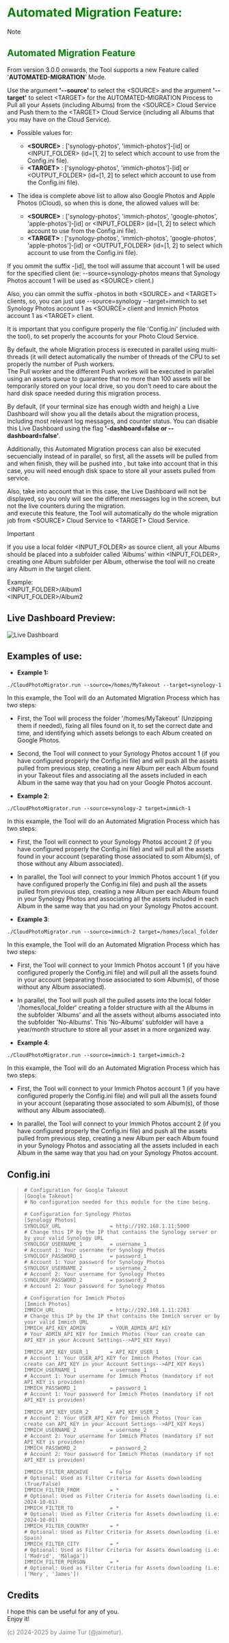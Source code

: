 # <span style="color:green">Automated Migration Feature:</span>

> [!NOTE]  
>## <span style="color:green">Automated Migration Feature</span>
>From version 3.0.0 onwards, the Tool supports a new Feature called '**AUTOMATED-MIGRATION**' Mode. 
>
> Use the argument **'--source'** to select the \<SOURCE> and the argument **'--target'** to select \<TARGET> for the AUTOMATED-MIGRATION Process to Pull all your Assets (including Albums) from the \<SOURCE> Cloud Service and Push them to the \<TARGET> Cloud Service (including all Albums that you may have on the <SOURCE> Cloud Service).
> 
>  - Possible values for:
>    - **\<SOURCE\>** : ['synology-photos', 'immich-photos']-[id] or <INPUT_FOLDER>  (id=[1, 2] to select which account to use from the Config.ini file).  
>    - **\<TARGET\>** : ['synology-photos', 'immich-photos']-[id] or <OUTPUT_FOLDER> (id=[1, 2] to select which account to use from the Config.ini file).  
>    
> 
>  - The idea is complete above list to allow also Google Photos and Apple Photos (iCloud), so when this is done, the allowed values will be:
>    - **\<SOURCE\>** : ['synology-photos', 'immich-photos', 'google-photos', 'apple-photos']-[id]  or <INPUT_FOLDER> (id=[1, 2] to select which account to use from the Config.ini file).  
>    - **\<TARGET\>** : ['synology-photos', 'immich-photos', 'google-photos', 'apple-photos']-[id]  or <OUTPUT_FOLDER> (id=[1, 2] to select which account to use from the Config.ini file).  
>
> If you ommit the suffix -[id], the tool will assume that account 1 will be used for the specified client (ie: --source=synology-photos means that Synology Photos account 1 will be used as \<SOURCE> client.)  
> 
> Also, you can ommit the suffix -photos in both \<SOURCE> and \<TARGET> clients, so, you can just use --source=synology --target=immich to set Synology Photos account 1 as \<SOURCE> client and Immich Photos account 1 as \<TARGET> client.  
> 
> It is important that you configure properly the file 'Config.ini' (included with the tool), to set properly the accounts for your Photo Cloud Service.  
> 
> By default, the whole Migration process is executed in parallel using multi-threads (it will detect automatically the number of threads of the CPU to set properly the number of Push workers.  
> The Pull worker and the different Push workes will be executed in parallel using an assets queue to guarantee that no more than 100 assets will be temporarily stored on your local drive, so you don't need to care about the hard disk space needed during this migration process.  
> 
> By default, (if your terminal size has enough width and heigh) a Live Dashboard will show you all the details about the migration process, including most relevant log messages, and counter status. You can disable this Live Dashboard using the flag **'-dashboard=false or --dashboard=false'**.   
> 
> Additionally, this Automated Migration process can also be executed secuencially instead of in parallel, so first, all the assets will be pulled from <SOURCE> and when finish, they will be pushed into <TARGET>, but take into account that in this case, you will need enough disk space to store all your assets pulled from <SOURCE> service.
> 
> Also, take into account that in this case, the Live Dashboard will not be displayed, so you only will see the different messages log in the screen, but not the live counters during the migration.  
> and execute this feature, the Tool will automatically do the whole migration job from \<SOURCE> Cloud Service to \<TARGET> Cloud Service.  

> [!IMPORTANT]  
> If you use a local folder <INPUT_FOLDER> as source client, all your Albums should be placed into a subfolder called *'Albums'* within <INPUT_FOLDER>, creating one Album subfolder per Album, otherwise the tool will no create any Album in the target client.  
>
> Example:  
> <INPUT_FOLDER>/Album1  
> <INPUT_FOLDER>/Album2  

## Live Dashboard Preview:
![Live Dashboard](/assets/screenshots/live_dashboard.jpg)


## **Examples of use:**

- **Example 1:**
```
./CloudPhotoMigrator.run --source=/homes/MyTakeout --target=synology-1
```

In this example, the Tool will do an Automated Migration Process which has two steps:  

  - First, the Tool will process the folder '/homes/MyTakeout' (Unzipping them if needed), fixing all files found on it, to set the
    correct date and time, and identifying which assets belongs to each Album created on Google Photos.  

  - Second, the Tool will connect to your Synology Photos account 1 (if you have configured properly the Config.ini file) and will 
    push all the assets pulled from previous step, creating a new Album per each Album found in your Takeout files and associating
    all the assets included in each Album in the same way that you had on your Google Photos account.



- **Example 2**:
```
./CloudPhotoMigrator.run --source=synology-2 target=immich-1
```

In this example, the Tool will do an Automated Migration Process which has two steps:  

  - First, the Tool will connect to your Synology Photos account 2 (if you have configured properly the Config.ini file) and will
    pull all the assets found in your account (separating those associated to som Album(s), of those without any Album associated).  

  - In parallel, the Tool will connect to your Immich Photos account 1 (if you have configured properly the Config.ini file) and 
    push all the assets pulled from previous step, creating a new Album per each Album found in your Synology Photos and associating
    all the assets included in each Album in the same way that you had on your Synology Photos account.


- **Example 3**:
```
./CloudPhotoMigrator.run --source=immich-2 target=/homes/local_folder
```

In this example, the Tool will do an Automated Migration Process which has two steps:  

  - First, the Tool will connect to your Immich Photos account 1 (if you have configured properly the Config.ini file) and will
    pull all the assets found in your account (separating those associated to som Album(s), of those without any Album associated).  

  - In parallel, the Tool will push all the pulled assets into the local folder '/homes/local_folder' creating a folder structure
    with all the Albums in the subfolder 'Albums' and all the assets without albums associated into the subfolder 'No-Albums'. 
    This 'No-Albums' subfolder will have a year/month structure to store all your asset in a more organized way.  


- **Example 4**:
```
./CloudPhotoMigrator.run --source=immich-1 target=immich-2
```

In this example, the Tool will do an Automated Migration Process which has two steps:  

  - First, the Tool will connect to your Immich Photos account 1 (if you have configured properly the Config.ini file) and will
    pull all the assets found in your account (separating those associated to som Album(s), of those without any Album associated).  

  - In parallel, the Tool will connect to your Immich Photos account 2 (if you have configured properly the Config.ini file) and 
    push all the assets pulled from previous step, creating a new Album per each Album found in your Synology Photos and associating
    all the assets included in each Album in the same way that you had on your Synology Photos account.



## Config.ini
>```
># Configuration for Google Takeout
>[Google Takeout]
># No configuration needed for this module for the time being.
>
># Configuration for Synology Photos
>[Synology Photos]
>SYNOLOGY_URL                = http://192.168.1.11:5000                      # Change this IP by the IP that contains the Synology server or by your valid Synology URL
>SYNOLOGY_USERNAME_1         = username_1                                    # Account 1: Your username for Synology Photos
>SYNOLOGY_PASSWORD_1         = password_1                                    # Account 1: Your password for Synology Photos
>SYNOLOGY_USERNAME_2         = username_2                                    # Account 2: Your username for Synology Photos
>SYNOLOGY_PASSWORD_2         = password_2                                    # Account 2: Your password for Synology Photos
>
># Configuration for Immich Photos
>[Immich Photos]
>IMMICH_URL                  = http://192.168.1.11:2283                      # Change this IP by the IP that contains the Immich server or by your valid Immich URL
>IMMICH_API_KEY_ADMIN        = YOUR_ADMIN_API_KEY                            # Your ADMIN_API_KEY for Immich Photos (Your can create can API_KEY in your Account Settings-->API_KEY Keys)
>
>IMMICH_API_KEY_USER_1       = API_KEY_USER_1                                # Account 1: Your USER_API_KEY for Immich Photos (Your can create can API_KEY in your Account Settings-->API_KEY Keys)
>IMMICH_USERNAME_1           = username_1                                    # Account 1: Your username for Immich Photos (mandatory if not API_KEY is providen)
>IMMICH_PASSWORD_1           = password_1                                    # Account 1: Your password for Immich Photos (mandatory if not API_KEY is providen)
>
>IMMICH_API_KEY_USER_2       = API_KEY_USER_2                                # Account 2: Your USER_API_KEY for Immich Photos (Your can create can API_KEY in your Account Settings-->API_KEY Keys)
>IMMICH_USERNAME_2           = username_2                                    # Account 2: Your username for Immich Photos (mandatory if not API_KEY is providen)
>IMMICH_PASSWORD_2           = password_2                                    # Account 2: Your password for Immich Photos (mandatory if not API_KEY is providen)
>
>IMMICH_FILTER_ARCHIVE       = False                                         # Optional: Used as Filter Criteria for Assets downloading (True/False)
>IMMICH_FILTER_FROM          = *                                             # Optional: Used as Filter Criteria for Assets downloading (i.e: 2024-10-01)
>IMMICH_FILTER_TO            = *                                             # Optional: Used as Filter Criteria for Assets downloading (i.e: 2024-10-01)
>IMMICH_FILTER_COUNTRY       = *                                             # Optional: Used as Filter Criteria for Assets downloading (i.e: Spain)
>IMMICH_FILTER_CITY          = *                                             # Optional: Used as Filter Criteria for Assets downloading (i.e: ['Madrid', 'Málaga'])
>IMMICH_FILTER_PERSON        = *                                             # Optional: Used as Filter Criteria for Assets downloading (i.e: ['Mery', 'James'])
>```

## Credits
I hope this can be useful for any of you.  
Enjoy it!

<span style="color:grey">(c) 2024-2025 by Jaime Tur (@jaimetur).</span>  
